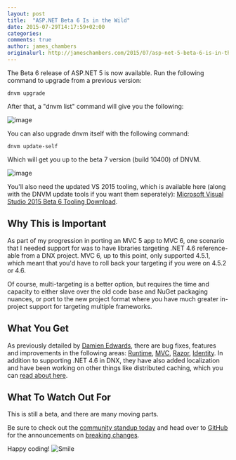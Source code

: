 ```yaml
---
layout: post
title:  "ASP.NET Beta 6 Is in the Wild"
date: 2015-07-29T14:17:59+02:00
categories:
comments: true
author: james_chambers
originalurl: http://jameschambers.com/2015/07/asp-net-5-beta-6-is-in-the-wild/
---
```

The Beta 6 release of ASP.NET 5 is now available. Run the following command to upgrade from a previous version:

    dnvm upgrade

After that, a "dnvm list" command will give you the following:

![image][1]

You can also upgrade dnvm itself with the following command:

    dnvm update-self

Which will get you up to the beta 7 version (build 10400) of DNVM.

![image][2]

You'll also need the updated VS 2015 tooling, which is available here (along with the DNVM update tools if you want them seperately): [Microsoft Visual Studio 2015 Beta 6 Tooling Download][3].

## Why This is Important

As part of my progression in porting an MVC 5 app to MVC 6, one scenario that I needed support for was to have libraries targeting .NET 4.6 reference-able from a DNX project. MVC 6, up to this point, only supported 4.5.1, which meant that you'd have to roll back your targeting if you were on 4.5.2 or 4.6.

Of course, multi-targeting is a better option, but requires the time and capacity to either slave over the old code base and NuGet packaging nuances, or port to the new project format where you have much greater in-project support for targeting multiple frameworks.

## What You Get

As previously detailed by [Damien Edwards][4], there are bug fixes, features and improvements in the following areas: [Runtime][5], [MVC][6], [Razor][7], [Identity][8]. In addition to supporting .NET 4.6 in DNX, they have also added localization and have been working on other things like distributed caching, which you can [read about here][9].

## What To Watch Out For

This is still a beta, and there are many moving parts.

Be sure to check out the [community standup today][10] and head over to [GitHub][11] for the announcements on [breaking changes][12].

Happy coding! ![Smile][13]

[1]: http://jameschambers.com/wp-content/uploads/2015/07/image22.png "image"
[2]: http://jameschambers.com/wp-content/uploads/2015/07/image_thumb6.png "image"
[3]: http://www.microsoft.com/en-us/download/details.aspx?id=48222
[4]: https://twitter.com/DamianEdwards
[5]: https://github.com/issues?utf8=%E2%9C%93&amp;q=user%3Aaspnet+is%3Aissue+label%3Aenhancement+milestone%3A1.0.0-beta6
[6]: https://github.com/issues?utf8=%E2%9C%93&amp;q=user%3Aaspnet+is%3Aissue+label%3Aenhancement+milestone%3A6.0.0-beta6
[7]: https://github.com/issues?utf8=%E2%9C%93&amp;q=user%3Aaspnet+is%3Aissue+label%3Aenhancement+milestone%3A4.0.0-beta6
[8]: https://github.com/issues?utf8=%E2%9C%93&amp;q=user%3Aaspnet+is%3Aissue+label%3Aenhancement+milestone%3A3.0.0-beta6
[9]: https://github.com/aspnet/Announcements/issues/43
[10]: https://live.asp.net/
[11]: https://github.com/aspnet/
[12]: https://github.com/aspnet/Announcements/issues
[13]: http://jameschambers.com/wp-content/uploads/2015/07/wlEmoticon-smile4.png
  